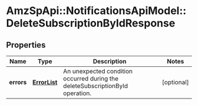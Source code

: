 # AmzSpApi::NotificationsApiModel::DeleteSubscriptionByIdResponse

## Properties
Name | Type | Description | Notes
------------ | ------------- | ------------- | -------------
**errors** | [**ErrorList**](ErrorList.md) | An unexpected condition occurred during the deleteSubscriptionById operation. | [optional] 


